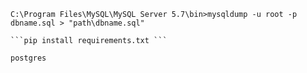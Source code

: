 

```
C:\Program Files\MySQL\MySQL Server 5.7\bin>mysqldump -u root -p dbname.sql > "path\dbname.sql"

```pip install requirements.txt ```

postgres
